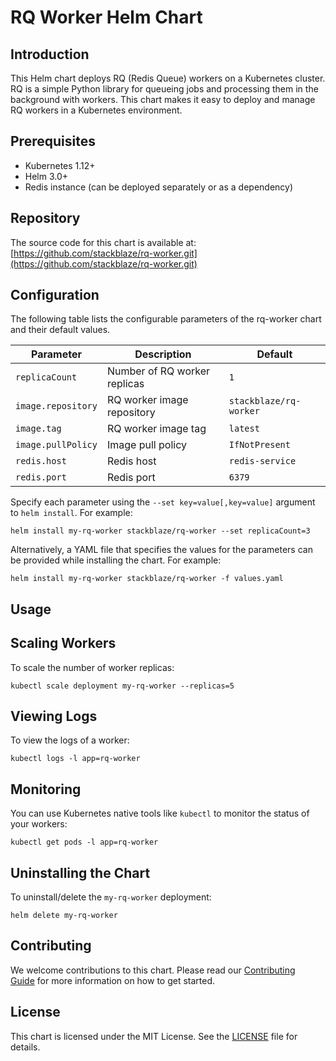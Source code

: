 

# RQ Worker Helm Chart

## Introduction

This Helm chart deploys RQ (Redis Queue) workers on a Kubernetes cluster. RQ is a simple Python library for queueing jobs and processing them in the background with workers. This chart makes it easy to deploy and manage RQ workers in a Kubernetes environment.

## Prerequisites

- Kubernetes 1.12+
- Helm 3.0+
- Redis instance (can be deployed separately or as a dependency)

## Repository

The source code for this chart is available at:
[https://github.com/stackblaze/rq-worker.git](https://github.com/stackblaze/rq-worker.git)

Configuration
-------------

The following table lists the configurable parameters of the rq-worker chart and their default values.

| Parameter | Description | Default |
| --- | --- | --- |
| `replicaCount` | Number of RQ worker replicas | `1` |
| `image.repository` | RQ worker image repository | `stackblaze/rq-worker` |
| `image.tag` | RQ worker image tag | `latest` |
| `image.pullPolicy` | Image pull policy | `IfNotPresent` |
| `redis.host` | Redis host | `redis-service` |
| `redis.port` | Redis port | `6379` |

Specify each parameter using the `--set key=value[,key=value]` argument to `helm install`. For example:


`helm install my-rq-worker stackblaze/rq-worker --set replicaCount=3  `

Alternatively, a YAML file that specifies the values for the parameters can be provided while installing the chart. For example:


`helm install my-rq-worker stackblaze/rq-worker -f values.yaml `

Usage
-----

Scaling Workers
---------------

To scale the number of worker replicas:

`kubectl scale deployment my-rq-worker --replicas=5  `

Viewing Logs
------------

To view the logs of a worker:

`kubectl logs -l app=rq-worker `

Monitoring
----------

You can use Kubernetes native tools like `kubectl` to monitor the status of your workers:

`kubectl get pods -l app=rq-worker `

Uninstalling the Chart
----------------------

To uninstall/delete the `my-rq-worker` deployment:

`helm delete my-rq-worker `

Contributing
------------

We welcome contributions to this chart. Please read our [Contributing Guide](https://www.perplexity.ai/search/CONTRIBUTING.md) for more information on how to get started.

License
-------

This chart is licensed under the MIT License. See the [LICENSE](https://www.perplexity.ai/search/LICENSE) file for details.
